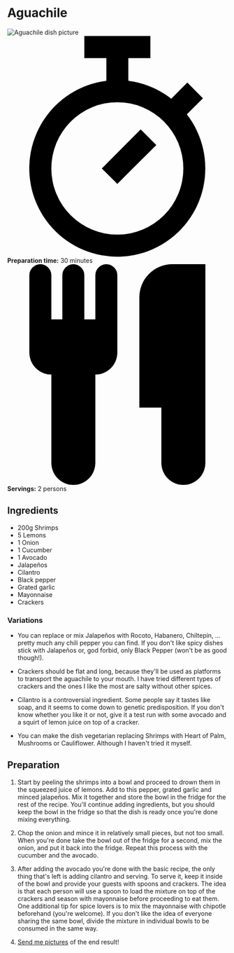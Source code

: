 # Aguachile

<img class="rounded shadow mb-4" src="/img/recipes/aguachile.jpg" alt="Aguachile dish picture">

<div class="flex flex-col">
    <div class="self-end">
        <div class="flex items-center text-sm">
            <svg viewBox="0 0 20 20" class="w-4 h-4 mr-1"><path d="M16.32 7.1A8 8 0 1 1 9 4.06V2h2v2.06c1.46.18 2.8.76 3.9 1.62l1.46-1.46 1.42 1.42-1.46 1.45zM10 18a6 6 0 1 0 0-12 6 6 0 0 0 0 12zM7 0h6v2H7V0zm5.12 8.46l1.42 1.42L10 13.4 8.59 12l3.53-3.54z"/></svg>
            <strong class="mr-2">Preparation time:</strong>
            <span>30 minutes</span>
        </div>
        <div class="flex items-center mt-2 text-sm">
            <svg viewBox="0 0 20 20" class="w-4 h-4 mr-1"><path d="M18 11v7a2 2 0 0 1-4 0v-5h-2V3a3 3 0 0 1 3-3h3v11zM4 10a2 2 0 0 1-2-2V1a1 1 0 0 1 2 0v4h1V1a1 1 0 0 1 2 0v4h1V1a1 1 0 0 1 2 0v7a2 2 0 0 1-2 2v8a2 2 0 0 1-4 0v-8z"/></svg>
            <strong class="mr-2">Servings:</strong>
            <span>2 persons</span>
        </div>
    </div>
</div>

## Ingredients

- 200g Shrimps
- 5 Lemons
- 1 Onion
- 1 Cucumber
- 1 Avocado
- Jalapeños
- Cilantro
- Black pepper
- Grated garlic
- Mayonnaise
- Crackers

### Variations

- You can replace or mix Jalapeños with Rocoto, Habanero, Chiltepín, ... pretty much any chili pepper you can find. If you don't like spicy dishes stick with Jalapeños or, god forbid, only Black Pepper (won't be as good though!).

- Crackers should be flat and long, because they'll be used as platforms to transport the aguachile to your mouth. I have tried different types of crackers and the ones I like the most are salty without other spices.

- Cilantro is a controversial ingredient. Some people say it tastes like soap, and it seems to come down to genetic predisposition. If you don't know whether you like it or not, give it a test run with some avocado and a squirt of lemon juice on top of a cracker.

- You can make the dish vegetarian replacing Shrimps with Heart of Palm, Mushrooms or Cauliflower. Although I haven't tried it myself.

## Preparation

1. Start by peeling the shrimps into a bowl and proceed to drown them in the squeezed juice of lemons. Add to this pepper, grated garlic and minced jalapeños. Mix it together and store the bowl in the fridge for the rest of the recipe. You'll continue adding ingredients, but you should keep the bowl in the fridge so that the dish is ready once you're done mixing everything.

2. Chop the onion and mince it in relatively small pieces, but not too small. When you're done take the bowl out of the fridge for a second, mix the onion, and put it back into the fridge. Repeat this process with the cucumber and the avocado.

3. After adding the avocado you're done with the basic recipe, the only thing that's left is adding cilantro and serving. To serve it, keep it inside of the bowl and provide your guests with spoons and crackers. The idea is that each person will use a spoon to load the mixture on top of the crackers and season with mayonnaise before proceeding to eat them. One additional tip for spice lovers is to mix the mayonnaise with chipotle beforehand (you're welcome). If you don't like the idea of everyone sharing the same bowl, divide the mixture in individual bowls to be consumed in the same way.

4. [Send me pictures](:email-url:) of the end result!
